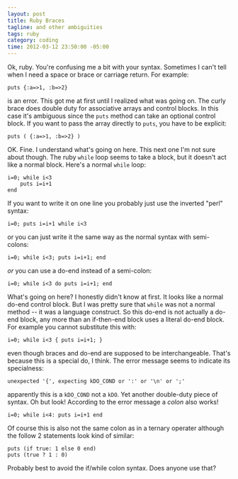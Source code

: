 ```yaml
---
layout: post
title: Ruby Braces
tagline: and other ambiguities
tags: ruby
category: coding
time: 2012-03-12 23:50:00 -05:00
---
```

Ok, ruby. You're confusing me a bit with your syntax. Sometimes I can't tell when I need a space or brace or carriage return. For example:

    puts {:a=>1, :b=>2}

is an error. This got me at first until I realized what was going on. The curly brace does double duty for associative arrays and control blocks. In this case it's ambiguous since the `puts` method can take an optional control block. If you want to pass the array directly to `puts`, you have to be explicit:

    puts ( {:a=>1, :b=>2} )

OK. Fine. I understand what's going on here. This next one I'm not sure about though. The ruby `while` loop seems to take a block, but it doesn't act like a normal block. Here's a normal `while` loop:

    i=0; while i<3
        puts i=i+1
    end

If you want to write it on one line you probably just use the inverted "perl" syntax:

    i=0; puts i=i+1 while i<3

or you can just write it the same way as the normal syntax with semi-colons:

    i=0; while i<3; puts i=i+1; end

*or* you can use a do-end instead of a semi-colon:

    i=0; while i<3 do puts i=i+1; end

What's going on here? I honestly didn't know at first. It looks like a normal do-end control block. But I was pretty sure that `while` was not a normal method -- it was a language construct. So this do-end is not actually a do-end block, any more than an if-then-end block uses a literal do-end block. For example you cannot substitute this with:

    i=0; while i<3 { puts i=i+1; }

even though braces and do-end are supposed to be interchangeable. That's because this is a special do, I think. The error message seems to indicate its specialness:

    unexpected '{', expecting kDO_COND or ':' or '\n' or ';'

apparently this is a `kDO_COND` not a `kDO`. Yet another double-duty piece of syntax. Oh but look! According to the error message a *colon* also works!

    i=0; while i<4: puts i=i+1 end

Of course this is also not the same colon as in a ternary operater although the follow 2 statements look kind of similar:

    puts (if true: 1 else 0 end)
    puts (true ? 1 : 0)

Probably best to avoid the if/while colon syntax. Does anyone use that?